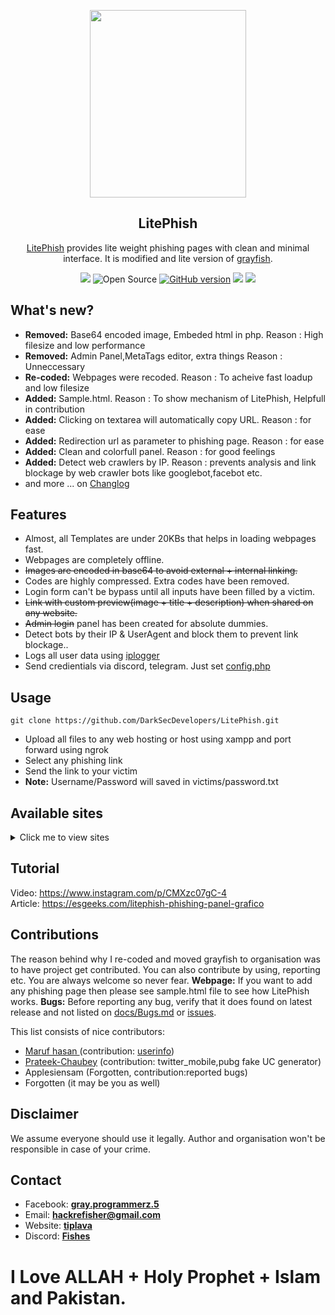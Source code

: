 <p align=center>
<img  width="250px" height="300px" src="logo.png"/>
<h2 align=center> LitePhish</h2>
<p align=center><a href=http://github.com/DarkSecDevelopers/LitePhish target=_blank>LitePhish</a> provides lite weight phishing pages with clean and minimal interface. It is modified and lite version of <a href=http://www.github.com/graysuit/grayfish target=_blank>grayfish</a>.</p></p>
<p align=center>  
<a href=https://discord.gg/Hu5XPGMTuk><img src="https://img.shields.io/discord/787203724975931413?style=for-the-badge&label=discord" /></a>
<img title="Open Source" src="https://img.shields.io/badge/Open%20Source-%E2%99%A5-red?style=for-the-badge" >
<a href=LICENSE><img title="GitHub version" src="https://img.shields.io/github/license/DarkSecDevelopers/LitePhish?style=for-the-badge" ></a>
<img src="https://img.shields.io/github/stars/DarkSecDevelopers/LitePhish?style=for-the-badge">  
<img src="https://img.shields.io/github/forks/DarkSecDevelopers/LitePhish?style=for-the-badge">
</p>  

## What's new?
- **Removed:** Base64 encoded image, Embeded html in php. Reason : High filesize and low performance 
- **Removed:** Admin Panel,MetaTags editor, extra things Reason : Unneccessary
- **Re-coded:** Webpages were recoded. Reason : To acheive fast loadup and low filesize 
- **Added:** Sample.html. Reason : To show mechanism of LitePhish, Helpfull in contribution
- **Added:** Clicking on textarea will automatically copy URL. Reason : for ease
- **Added:** Redirection url as parameter to phishing page. Reason : for ease
- **Added:** Clean and colorfull panel. Reason : for good feelings  
- **Added:** Detect web crawlers by IP. Reason : prevents analysis and link blockage by web crawler bots like googlebot,facebot etc.  
- and more ... on [Changlog](docs/Changlog.md)


## Features
- Almost, all Templates are under 20KBs that helps in loading webpages fast.
- Webpages are completely offline.
- <del>Images are encoded in base64 to avoid external + internal linking.</del>
- Codes are highly compressed. Extra codes have been removed.
- Login form can't be bypass until all inputs have been filled by a victim.
- <del>Link with custom preview(image + title + description) when shared on any website.</del>
- <del>Admin login</del> panel has been created for absolute dummies.
- Detect bots by their IP & UserAgent and block them to prevent link blockage..
- Logs all user data using [iplogger](modules/iplogger.php)
- Send credientials via discord, telegram. Just set [config.php](sender/config.php)

## Usage
`git clone https://github.com/DarkSecDevelopers/LitePhish.git`
- Upload all files to any web hosting or host using xampp and port forward using ngrok
- Select any phishing link
- Send the link to your victim
- **Note:** Username/Password will saved in victims/password.txt


## Available sites
<details>
<summary>Click me to view sites</summary>
<ol>

1. Dropbox
2. Facebook_desktop_homepage
3. Facebook_desktop_static
4. Facebook_mobile + 2FA
5. Facebook_mobile_fake_security
6. Github
7. Garena Free Fire
8. Instagram
9. Linkedin 
10. Microsoft
12. Netflix
13. Paypal
14. Protonmail
15. PUBG fake UC generator by [Prateek-Chaubey](https://github.com/prateek-chaubey)
16. Sample (meant for developers)
17. Snapchat
18. Tumblr
19. Messenger
20. Twitter_desktop
21. Twitter_mobile by [Prateek-Chaubey](https://github.com/prateek-chaubey)
22. Wordpress
23. Yahoo

</ol></details>

## Tutorial
Video: https://www.instagram.com/p/CMXzc07gC-4 <br>
Article: https://esgeeks.com/litephish-phishing-panel-grafico

## Contributions
The reason behind why I re-coded and moved grayfish to organisation was to have project get contributed. You can also contribute by using, reporting etc. You are always welcome so never fear. 
**Webpage:** If you want to add any phishing page then please see sample.html file to see how LitePhish works. 
**Bugs:** Before reporting any bug, verify that it does found on latest release and not listed on [docs/Bugs.md](Bugs) or [issues](issues).

This list consists of nice contributors:
- [Maruf hasan ](https://github.com/marufhasan1/) (contribution: [userinfo](https://github.com/marufhasan1/user_info))
- [Prateek-Chaubey](https://github.com/prateek-chaubey) (contribution: twitter_mobile,pubg fake UC generator)
- Applesiensam (Forgotten, contribution:reported bugs)
- Forgotten (it may be you as well)

## Disclaimer
We assume everyone should use it legally. Author and organisation won't be responsible in case of your crime.

## Contact
- Facebook: **[gray.programmerz.5](https://fb.com/messages/t/gray.programmerz.5)**
- Email: **[hackrefisher@gmail.com](mailto:hackrefisher@gmail.com)**
- Website: **[tiplava](http://tiplava.blogspot.com)**
- Discord: **[Fishes](https://discord.gg/Hu5XPGMTuk)**
# I Love ALLAH + Holy Prophet + Islam and Pakistan.
